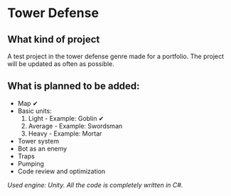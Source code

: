 # Tower Defense

## What kind of project
A test project in the tower defense genre made for a portfolio. 
The project will be updated as often as possible.

## What is planned to be added:

* Map ✔
* Basic units:
  1. Light - Example: Goblin ✔
  2. Average - Example: Swordsman
  3. Heavy - Example: Mortar
* Tower system 
* Bot as an enemy
* Traps 
* Pumping
* Code review and optimization



*Used engine: Unity.
All the code is completely written in C#.*
